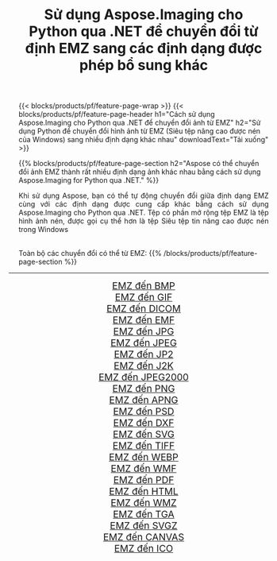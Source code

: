 ﻿---
title: Sử dụng Aspose.Imaging cho Python qua .NET để chuyển đổi từ định EMZ sang các định dạng được phép bổ sung khác 
weight: 3920
url: /vi/python-net/conversion/from/emz/ 
lang: vi
langdirlevel: 2
locales: zh-hans,ja,it,ru,de,es,fr,nl,id,lt,pl,pt,vi,tr,ko,zh-hant,ar,hi,th,sv,cs,uk,he
description: Bạn có thể nhanh chóng chuyển đổi từ EMZ(Siêu tệp nâng cao được nén của Windows) thành nhiều định dạng khác nhau bằng cách sử dụng Aspose.Imaging cho Python qua .NET.
---

{{< blocks/products/pf/feature-page-wrap >}}
{{< blocks/products/pf/feature-page-header h1="Cách sử dụng Aspose.Imaging cho Python qua .NET để chuyển đổi ảnh từ EMZ" h2="Sử dụng Python để chuyển đổi hình ảnh từ EMZ (Siêu tệp nâng cao được nén của Windows) sang nhiều định dạng khác nhau" downloadText="Tải xuống" >}}


{{% blocks/products/pf/feature-page-section  h2="Aspose có thể chuyển đổi ảnh EMZ thành rất nhiều định dạng ảnh khác nhau bằng cách sử dụng Aspose.Imaging for Python qua .NET." %}}
<p align=justify>Khi sử dụng Aspose, bạn có thể tự động chuyển đổi giữa định dạng EMZ cùng với các định dạng được cung cấp khác bằng cách sử dụng Aspose.Imaging cho Python qua .NET. Tệp có phần mở rộng tệp EMZ là tệp hình ảnh nén, được gọi cụ thể hơn là tệp Siêu tệp tin nâng cao được nén trong Windows</p>
<br/>
Toàn bộ các chuyển đổi có thể từ EMZ:
{{% /blocks/products/pf/feature-page-section %}}
<div class="container-fluid productfamilypage bg-gray">
    <div class="convertypes bg-gray agp-content section">
        <div class="container">
		<hr style="margin-left:-20px;"/>
		<div class="row other-converters" style="gap: 10px;font-size: 19px;text-align:center;">
		    <div class='col-md-2 other-converter remove-lp remove-rp'><a href="/imaging/vi/python-net/conversion/emz-to-bmp/" style="padding:15px;">EMZ đến BMP</a></div><div class='col-md-2 other-converter remove-lp remove-rp'><a href="/imaging/vi/python-net/conversion/emz-to-gif/" style="padding:15px;">EMZ đến GIF</a></div><div class='col-md-2 other-converter remove-lp remove-rp'><a href="/imaging/vi/python-net/conversion/emz-to-dicom/" style="padding:15px;">EMZ đến DICOM</a></div><div class='col-md-2 other-converter remove-lp remove-rp'><a href="/imaging/vi/python-net/conversion/emz-to-emf/" style="padding:15px;">EMZ đến EMF</a></div><div class='col-md-2 other-converter remove-lp remove-rp'><a href="/imaging/vi/python-net/conversion/emz-to-jpg/" style="padding:15px;">EMZ đến JPG</a></div><div class='col-md-2 other-converter remove-lp remove-rp'><a href="/imaging/vi/python-net/conversion/emz-to-jpeg/" style="padding:15px;">EMZ đến JPEG</a></div><div class='col-md-2 other-converter remove-lp remove-rp'><a href="/imaging/vi/python-net/conversion/emz-to-jp2/" style="padding:15px;">EMZ đến JP2</a></div><div class='col-md-2 other-converter remove-lp remove-rp'><a href="/imaging/vi/python-net/conversion/emz-to-j2k/" style="padding:15px;">EMZ đến J2K</a></div><div class='col-md-2 other-converter remove-lp remove-rp'><a href="/imaging/vi/python-net/conversion/emz-to-jpeg2000/" style="padding:15px;">EMZ đến JPEG2000</a></div><div class='col-md-2 other-converter remove-lp remove-rp'><a href="/imaging/vi/python-net/conversion/emz-to-png/" style="padding:15px;">EMZ đến PNG</a></div><div class='col-md-2 other-converter remove-lp remove-rp'><a href="/imaging/vi/python-net/conversion/emz-to-apng/" style="padding:15px;">EMZ đến APNG</a></div><div class='col-md-2 other-converter remove-lp remove-rp'><a href="/imaging/vi/python-net/conversion/emz-to-psd/" style="padding:15px;">EMZ đến PSD</a></div><div class='col-md-2 other-converter remove-lp remove-rp'><a href="/imaging/vi/python-net/conversion/emz-to-dxf/" style="padding:15px;">EMZ đến DXF</a></div><div class='col-md-2 other-converter remove-lp remove-rp'><a href="/imaging/vi/python-net/conversion/emz-to-svg/" style="padding:15px;">EMZ đến SVG</a></div><div class='col-md-2 other-converter remove-lp remove-rp'><a href="/imaging/vi/python-net/conversion/emz-to-tiff/" style="padding:15px;">EMZ đến TIFF</a></div><div class='col-md-2 other-converter remove-lp remove-rp'><a href="/imaging/vi/python-net/conversion/emz-to-webp/" style="padding:15px;">EMZ đến WEBP</a></div><div class='col-md-2 other-converter remove-lp remove-rp'><a href="/imaging/vi/python-net/conversion/emz-to-wmf/" style="padding:15px;">EMZ đến WMF</a></div><div class='col-md-2 other-converter remove-lp remove-rp'><a href="/imaging/vi/python-net/conversion/emz-to-pdf/" style="padding:15px;">EMZ đến PDF</a></div><div class='col-md-2 other-converter remove-lp remove-rp'><a href="/imaging/vi/python-net/conversion/emz-to-html/" style="padding:15px;">EMZ đến HTML</a></div><div class='col-md-2 other-converter remove-lp remove-rp'><a href="/imaging/vi/python-net/conversion/emz-to-wmz/" style="padding:15px;">EMZ đến WMZ</a></div><div class='col-md-2 other-converter remove-lp remove-rp'><a href="/imaging/vi/python-net/conversion/emz-to-tga/" style="padding:15px;">EMZ đến TGA</a></div><div class='col-md-2 other-converter remove-lp remove-rp'><a href="/imaging/vi/python-net/conversion/emz-to-svgz/" style="padding:15px;">EMZ đến SVGZ</a></div><div class='col-md-2 other-converter remove-lp remove-rp'><a href="/imaging/vi/python-net/conversion/emz-to-canvas/" style="padding:15px;">EMZ đến CANVAS</a></div><div class='col-md-2 other-converter remove-lp remove-rp'><a href="/imaging/vi/python-net/conversion/emz-to-ico/" style="padding:15px;">EMZ đến ICO</a></div>
                </div>
        </div>
    </div>
</div>
<br/>

